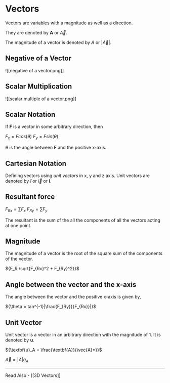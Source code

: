 # Vectors

Vectors are variables with a magnitude as well as a direction.

They are denoted by **A** or *${\vec{A}}$*.

The magnitude of a vector is denoted by *A* or |*${\vec{A}}$*|.

## Negative of a Vector

![[negative of a vector.png]]

## Scalar Multiplication
![[scalar multiple of a vector.png]]


## Scalar Notation
If **F** is a vector in some arbitrary direction, then

${F_x = F cos(\theta)}$
${F_y = F sin(\theta)}$

${\theta}$ is the angle between **F** and the positive x-axis.

## Cartesian Notation
Defining vectors using *unit vectors* in x, y and z axis. Unit vectors are denoted by ${\hat{i}}$ or *${\vec{i}}$* or **i**.

## Resultant force

${F_{Rx} = \sum{F_x}}$
${F_{Ry} = \sum{F_y}}$
 
 The resultant is the sum of the all the components of all the vectors acting at one point.
 
 ## Magnitude 
  The magnitude of a vector is the root of the square sum of the components of the vector.
  
  ${F_R \sqrt{F_{Rx}^2 + F_{Ry}^2}}$
  
  ## Angle between the vector and the x-axis
  
  The angle between the vector and the positive x-axis is given by,
  
  ${\theta = tan^{-1}|\frac{F_{Ry}}{F_{Rx}}|}$
  
  ## Unit Vector
  
  Unit vector is a vector in an arbitrary direction with the magnitude of 1. It is denoted by **u**.
  
  ${\textbf{u}_A = \frac{\textbf{A}}{\vec{A}*}}$
  
  ${\vec{A} = |A|\hat{u}_A}$
  
  ---
  Read Also - [[3D Vectors]]